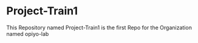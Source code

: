 # Project-Train1
This Repository named Project-Train1 is the first Repo for the Organization named opiyo-lab
